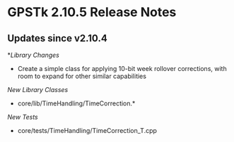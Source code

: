 GPSTk 2.10.5 Release Notes
========================

Updates since v2.10.4
----------------------

**Library Changes*
 * Create a simple class for applying 10-bit week rollover corrections, with room to expand for other similar capabilities

*New Library Classes*
 * core/lib/TimeHandling/TimeCorrection.*

*New Tests*
 * core/tests/TimeHandling/TimeCorrection_T.cpp





